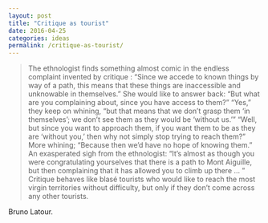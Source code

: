 ```yaml
---
layout: post
title: "Critique as tourist"
date: 2016-04-25
categories: ideas
permalink: /critique-as-tourist/
---
```


> The ethnologist finds something almost comic in the endless complaint invented by critique : “Since we accede to known things by way of a path, this means that these things are inaccessible and unknowable in themselves.” She would like to answer back: “But what are you complaining about, since you have access to them?” “Yes,” they keep on whining, “but that means that we don’t grasp them ‘in themselves’; we don’t see them as they would be ‘without us.’” “Well, but since you want to approach them, if you want them to be as they are ‘without you,’ then why not simply stop trying to reach them?” More whining; “Because then we’d have no hope of knowing them.” An exasperated sigh from the ethnologist: “It’s almost as though you were congratulating yourselves that there is a path to Mont Aiguille, but then complaining that it has allowed you to climb up there … ” Critique behaves like blasé tourists who would like to reach the most virgin territories without difficulty, but only if they don’t come across any other tourists.

Bruno Latour.